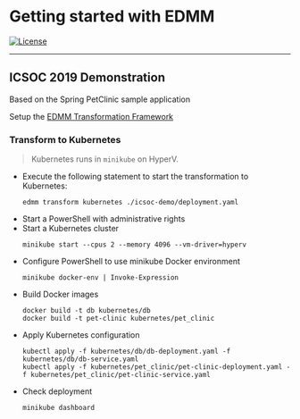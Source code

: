 
# Getting started with EDMM

[![License](https://img.shields.io/badge/License-Apache%202.0-blue.svg)](https://opensource.org/licenses/Apache-2.0)

---

## ICSOC 2019 Demonstration

Based on the Spring PetClinic sample application

Setup the [EDMM Transformation Framework](https://github.com/UST-EDMM/transformation-framework#usage)






### Transform to Kubernetes 

> Kubernetes runs in `minikube` on HyperV.

* Execute the following statement to start the transformation to Kubernetes:
  ```shell
  edmm transform kubernetes ./icsoc-demo/deployment.yaml
  ```
* Start a PowerShell with administrative rights
* Start a Kubernetes cluster
  ```shell
  minikube start --cpus 2 --memory 4096 --vm-driver=hyperv
  ```
* Configure PowerShell to use minikube Docker environment
  ```shell
  minikube docker-env | Invoke-Expression
  ```
* Build Docker images
  ```shell
  docker build -t db kubernetes/db
  docker build -t pet-clinic kubernetes/pet_clinic
  ```
* Apply Kubernetes configuration
  ```shell
  kubectl apply -f kubernetes/db/db-deployment.yaml -f kubernetes/db/db-service.yaml
  kubectl apply -f kubernetes/pet_clinic/pet-clinic-deployment.yaml -f kubernetes/pet_clinic/pet-clinic-service.yaml
  ```
* Check deployment
  ```shell
  minikube dashboard
  ```
